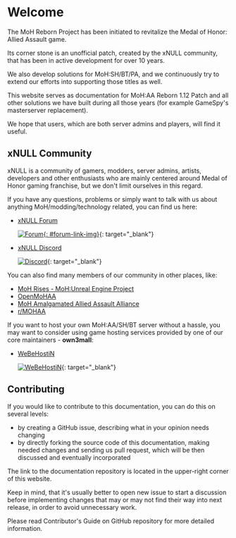 # Welcome

The MoH Reborn Project has been initiated to revitalize the Medal of Honor: Allied Assault game.

Its corner stone is an unofficial patch, created by the xNULL community, 
that has been in active development for over 10 years.

We also develop solutions for MoH:SH/BT/PA, and we continuously try to extend our efforts
into supporting those titles as well.

This website serves as documentation for MoH:AA Reborn 1.12 Patch and all other solutions we have built
during all those years (for example GameSpy's masterserver replacement).

We hope that users, which are both server admins and players, will find it useful.

## xNULL Community

xNULL is a community of gamers, modders, server admins, artists, developers and other enthusiasts who
are mainly centered around Medal of Honor gaming franchise, but we don't limit ourselves in this regard.

If you have any questions, problems or simply want to talk with us about anything MoH/modding/technology related,
you can find us here:

- [xNULL Forum](https://www.x-null.net/forums/forum.php)

    [![Forum](https://www.x-null.net/forums/images/misc/xxn2.jpg){: #forum-link-img}](https://www.x-null.net/forums/forum.php){: target="_blank"}
    
- [xNULL Discord](https://www.discord.gg/kGp8vGC)

    [![Discord](https://discord.com/api/guilds/709805424286760961/widget.png?style=banner2)](https://www.discord.gg/kGp8vGC){: target="_blank"}

You can also find many members of our community in other places, like:

- [MoH Rises - MoH:Unreal Engine Project](https://moh-rises.com/)
- [OpenMoHAA](https://github.com/openmoh/openmohaa)
- [MoH Amalgamated Allied Assault Alliance](http://www.mohaaaa.co.uk)
- [r/MOHAA](https://www.reddit.com/r/MOHAA/)

If you want to host your own MoH:AA/SH/BT server without a hassle, you may want to consider using
game hosting services provided by one of our core maintainers - **own3mall**:

- [WeBeHostiN](https://webehostin.com/games.php)
    
    [![WeBeHostiN](https://webehostin.com/images/public/webehostin_simple.jpg)](https://webehostin.com/games.php){: target="_blank"}

## Contributing

If you would like to contribute to this documentation, you can do this on several levels:

* by creating a GitHub issue, describing what in your opinion needs changing
* by directly forking the source code of this documentation, making needed changes and sending us pull request,
  which will be then discussed and eventually incorporated
  
The link to the documentation repository is located in the upper-right corner of this website.

Keep in mind, that it's usually better to open new issue to start a discussion before implementing changes
that may or may not find their way into next release, in order to avoid unnecessary work.

Please read Contributor's Guide on GitHub repository for more detailed information.